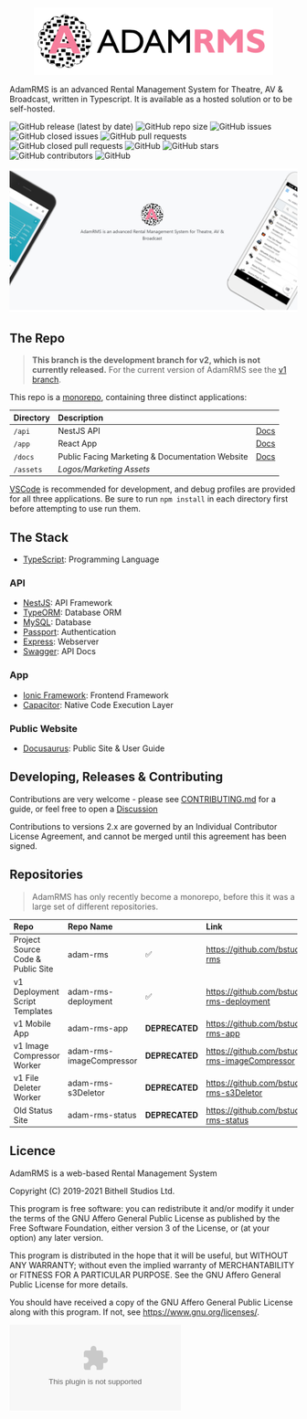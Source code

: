 <p align="center">
  <a href="https://adam-rms.com/" target="blank"><img src="assets/marketing/github-readme-logo.png" width="420" alt="Logo" /></a>
</p>

AdamRMS is an advanced Rental Management System for Theatre, AV & Broadcast, written in Typescript. It is available as a hosted solution or to be self-hosted.

![GitHub release (latest by date)](https://img.shields.io/github/v/release/bstudios/adam-rms)
![GitHub repo size](https://img.shields.io/github/repo-size/bstudios/adam-rms)
![GitHub issues](https://img.shields.io/github/issues/bstudios/adam-rms)
![GitHub closed issues](https://img.shields.io/github/issues-closed/bstudios/adam-rms)
![GitHub pull requests](https://img.shields.io/github/issues-pr/bstudios/adam-rms)
![GitHub closed pull requests](https://img.shields.io/github/issues-pr-closed/bstudios/adam-rms)
![GitHub](https://img.shields.io/github/license/bstudios/adam-rms)
![GitHub stars](https://img.shields.io/github/stars/bstudios/adam-rms)
![GitHub contributors](https://img.shields.io/github/contributors/bstudios/adam-rms)
![GitHub](https://img.shields.io/github/release/bstudios/adam-rms/all)

![Banner](assets/marketing/banner.jpg)

## The Repo

> **This branch is the development branch for v2, which is not currently released.** For the current version of AdamRMS see the [v1 branch](https://github.com/bstudios/adam-rms/tree/v1).

This repo is a [monorepo](https://www.atlassian.com/git/tutorials/monorepos), containing three distinct applications:

Directory|Description||
:-----|:-----|:----
`/api`|NestJS API|[Docs](/api)
`/app`|React App|[Docs](/app)
`/docs`|Public Facing Marketing & Documentation Website|[Docs](/docs)
`/assets`|*Logos/Marketing Assets*|

[VSCode](https://github.com/microsoft/vscode) is recommended for development, and debug profiles are provided for all three applications. Be sure to run `npm install` in each directory first before attempting to use run them. 

## The Stack

- [TypeScript](https://github.com/microsoft/TypeScript): Programming Language

### API

- [NestJS](https://github.com/nestjs/nest): API Framework
- [TypeORM](https://github.com/typeorm/typeorm): Database ORM
- [MySQL](https://github.com/mysqljs/mysql): Database
- [Passport](https://github.com/jaredhanson/passport): Authentication
- [Express](https://github.com/expressjs/express): Webserver
- [Swagger](https://github.com/swagger-api/swagger-ui): API Docs

### App

- [Ionic Framework](https://github.com/ionic-team/ionic-framework): Frontend Framework
- [Capacitor](https://github.com/ionic-team/capacitor): Native Code Execution Layer

### Public Website

- [Docusaurus](https://github.com/facebook/docusaurus): Public Site & User Guide

## Developing, Releases & Contributing 

Contributions are very welcome - please see [CONTRIBUTING.md](CONTRIBUTING.md) for a guide, or feel free to open a [Discussion](https://github.com/bstudios/adam-rms/discussions)

Contributions to versions 2.x are governed by an Individual Contributor License Agreement, and cannot be merged until this agreement has been signed.

## Repositories

> AdamRMS has only recently become a monorepo, before this it was a large set of different repositories.

Repo|Repo Name||Link
:-----|:-----|:-----|:-----
Project Source Code & Public Site|adam-rms| :white_check_mark: |https://github.com/bstudios/adam-rms
v1 Deployment Script Templates|adam-rms-deployment|:white_check_mark:|https://github.com/bstudios/adam-rms-deployment
v1 Mobile App|adam-rms-app|__DEPRECATED__|https://github.com/bstudios/adam-rms-app
v1 Image Compressor Worker|adam-rms-imageCompressor|__DEPRECATED__|https://github.com/bstudios/adam-rms-imageCompressor
v1 File Deleter Worker|adam-rms-s3Deletor|__DEPRECATED__|https://github.com/bstudios/adam-rms-s3Deletor
Old Status Site|adam-rms-status|__DEPRECATED__|https://github.com/bstudios/adam-rms-status

## Licence

AdamRMS is a web-based Rental Management System

Copyright (C) 2019-2021 Bithell Studios Ltd.

This program is free software: you can redistribute it and/or modify
it under the terms of the GNU Affero General Public License as published
by the Free Software Foundation, either version 3 of the License, or
(at your option) any later version.

This program is distributed in the hope that it will be useful,
but WITHOUT ANY WARRANTY; without even the implied warranty of
MERCHANTABILITY or FITNESS FOR A PARTICULAR PURPOSE.  See the
GNU Affero General Public License for more details.

You should have received a copy of the GNU Affero General Public License
along with this program.  If not, see <https://www.gnu.org/licenses/>.

![This website is hosted Green - checked by thegreenwebfoundation.org](https://api.thegreenwebfoundation.org/greencheckimage/adam-rms.com?nocache=true)
